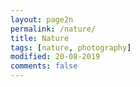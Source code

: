 ```yaml
---
layout: page2n
permalink: /nature/
title: Nature
tags: [nature, photography]
modified: 20-08-2019
comments: false
---
```


[<i class="fas fa-arrow-left"></i>](https://ghattab.github.io/photos/)
